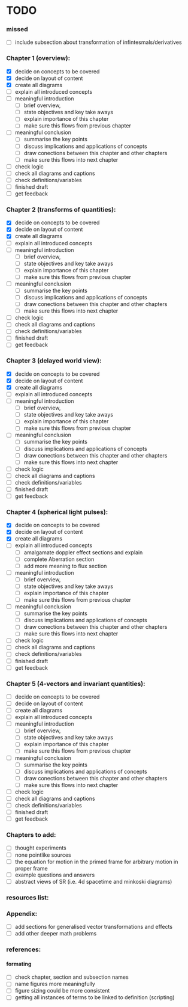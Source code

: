 # TODO

### missed

- [ ] include subsection about transformation of infintesmals/derivatives

### Chapter 1 (overview):

- [x] decide on concepts to be covered
- [x] decide on layout of content
- [x] create all diagrams
- [ ] explain all introduced concepts
- [ ] meaningful introduction
    - [ ] brief overview,
    - [ ] state objectives and key take aways
    - [ ] explain importance of this chapter
    - [ ] make sure this flows from previous chapter
- [ ] meaningful conclusion
    - [ ] summarise the key points
    - [ ] discuss implications and applications of concepts
    - [ ] draw conections between this chapter and other chapters
    - [ ] make sure this flows into next chapter
- [ ] check logic
- [ ] check all diagrams and captions
- [ ] check definitions/variables
- [ ] finished draft
- [ ] get feedback

### Chapter 2 (transforms of quantities):

- [x] decide on concepts to be covered
- [x] decide on layout of content
- [x] create all diagrams
- [ ] explain all introduced concepts
- [ ] meaningful introduction
    - [ ] brief overview,
    - [ ] state objectives and key take aways
    - [ ] explain importance of this chapter
    - [ ] make sure this flows from previous chapter
- [ ] meaningful conclusion
    - [ ] summarise the key points
    - [ ] discuss implications and applications of concepts
    - [ ] draw conections between this chapter and other chapters
    - [ ] make sure this flows into next chapter
- [ ] check logic
- [ ] check all diagrams and captions
- [ ] check definitions/variables
- [ ] finished draft
- [ ] get feedback

### Chapter 3 (delayed world view):

- [x] decide on concepts to be covered
- [x] decide on layout of content
- [x] create all diagrams
- [ ] explain all introduced concepts
- [ ] meaningful introduction
    - [ ] brief overview,
    - [ ] state objectives and key take aways
    - [ ] explain importance of this chapter
    - [ ] make sure this flows from previous chapter
- [ ] meaningful conclusion
    - [ ] summarise the key points
    - [ ] discuss implications and applications of concepts
    - [ ] draw conections between this chapter and other chapters
    - [ ] make sure this flows into next chapter
- [ ] check logic
- [ ] check all diagrams and captions
- [ ] check definitions/variables
- [ ] finished draft
- [ ] get feedback

### Chapter 4 (spherical light pulses):

- [x] decide on concepts to be covered
- [x] decide on layout of content
- [x] create all diagrams
- [ ] explain all introduced concepts
    - [ ] amalgamate doppler effect sections and explain
    - [ ] complete Aberration section
    - [ ] add more meaning to flux section
- [ ] meaningful introduction
    - [ ] brief overview,
    - [ ] state objectives and key take aways
    - [ ] explain importance of this chapter
    - [ ] make sure this flows from previous chapter
- [ ] meaningful conclusion
    - [ ] summarise the key points
    - [ ] discuss implications and applications of concepts
    - [ ] draw conections between this chapter and other chapters
    - [ ] make sure this flows into next chapter
- [ ] check logic
- [ ] check all diagrams and captions
- [ ] check definitions/variables
- [ ] finished draft
- [ ] get feedback

### Chapter 5 (4-vectors and invariant quantities):

- [ ] decide on concepts to be covered
- [ ] decide on layout of content
- [ ] create all diagrams
- [ ] explain all introduced concepts
- [ ] meaningful introduction
    - [ ] brief overview,
    - [ ] state objectives and key take aways
    - [ ] explain importance of this chapter
    - [ ] make sure this flows from previous chapter
- [ ] meaningful conclusion
    - [ ] summarise the key points
    - [ ] discuss implications and applications of concepts
    - [ ] draw conections between this chapter and other chapters
    - [ ] make sure this flows into next chapter
- [ ] check logic
- [ ] check all diagrams and captions
- [ ] check definitions/variables
- [ ] finished draft
- [ ] get feedback

### Chapters to add:

- [ ] thought experiments
- [ ] none pointlike sources
- [ ] the equation for motion in the primed frame for arbitrary motion in proper frame
- [ ] example questions and answers
- [ ] abstract views of SR (i.e. 4d spacetime and minkoski diagrams)

### resources list:

### Appendix:

- [ ] add sections for generalised vector transformations and effects
- [ ] add other deeper math problems

### references:

#### formating

- [ ] check chapter, section and subsection names
- [ ] name figures more meaningfully
- [ ] figure sizing could be more consistent
- [ ] getting all instances of terms to be linked to definition (scripting)
